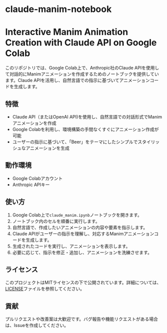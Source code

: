 # claude-manim-notebook

# Interactive Manim Animation Creation with Claude API on Google Colab

このリポジトリでは、Google Colab上で、Anthropic社のClaude APIを使用して対話的にManimアニメーションを作成するためのノートブックを提供しています。Claude APIを活用し、自然言語での指示に基づいてアニメーションコードを生成します。

## 特徴

- Claude API（またはOpenAI API)を使用し、自然言語での対話形式でManimアニメーションを作成
- Google Colabを利用し、環境構築の手間なくすぐにアニメーション作成が可能
- ユーザーの指示に基づいて、「Beer」をテーマにしたシンプルでスタイリッシュなアニメーションを生成

## 動作環境

- Google Colabアカウント
- Anthropic APIキー

## 使い方

1. Google Colab上で`claude_manim.ipynb`ノートブックを開きます。
2. ノートブック内のセルを順番に実行します。
3. 自然言語で、作成したいアニメーションの内容や要素を指示します。
4. Claude APIがユーザーの指示を理解し、対応するManimアニメーションコードを生成します。
5. 生成されたコードを実行し、アニメーションを表示します。
6. 必要に応じて、指示を修正・追加し、アニメーションを洗練させます。

## ライセンス

このプロジェクトはMITライセンスの下で公開されています。詳細については、[LICENSE](LICENSE)ファイルを参照してください。

## 貢献

プルリクエストや改善案は大歓迎です。バグ報告や機能リクエストがある場合は、Issueを作成してください。
